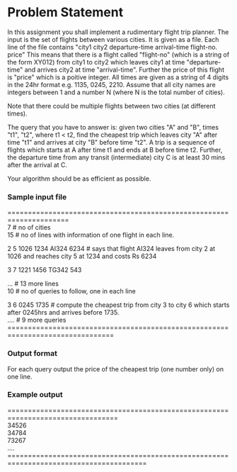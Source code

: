 # Problem Statement
In this assignment you shall implement a rudimentary flight trip planner. The input is the set of flights between various cities. It is given as a file. Each line of the file contains "city1 city2 departure-time arrival-time flight-no. price" This means that there is a flight called "flight-no" (which is a string of the form XY012) from city1 to city2 which leaves city1 at time "departure-time" and arrives city2 at time "arrival-time". Further the price of this flight is "price" which is a poitive integer. All times are given as a string of 4 digits in the 24hr format e.g. 1135, 0245, 2210. Assume that all city names are integers between 1 and a number N (where N is the total number of cities).

Note that there could be multiple flights between two cities (at different times).


The query that you have to answer is: given two cities "A" and "B", times "t1", "t2", where t1 < t2, find the cheapest trip which leaves city "A" after time "t1" and arrives at city "B" before time "t2". A trip is a sequence of flights which starts at A after time t1 and ends at B before time t2.  Further, the departure time from any transit (intermediate) city C is at least 30 mins after the arrival at C.


Your algorithm should be as efficient as possible.


### Sample input file

=====================================================================  
7 # no of cities  
15 # no of lines with information of one flight in each line.

2 5 1026 1234 AI324 6234 # says that flight AI324 leaves from city 2 at 1026 and reaches city 5 at 1234 and costs Rs 6234

3 7 1221 1456 TG342 543

... # 13 more lines  
10 # no of queries to follow, one in each line  

3 6 0245 1735 # compute the cheapest trip from city 3 to city 6 which starts after 0245hrs and arrives before 1735.   
.... # 9 more queries  
\================================================================================  
### Output format  
For each query output the price of the cheapest trip (one number only) on one line. 

### Example output  
\=================================================================================  
34526  
34784   
73267  
....  
\========================================================================================
